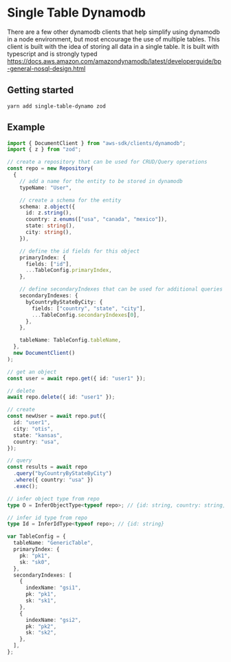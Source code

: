 # Single Table Dynamodb

There are a few other dynamodb clients that help simplify using dynamodb in a node environment, but most encourage the use of multiple tables. This client is built with the idea of storing all data in a single table. It is built with typescript and is strongly typed https://docs.aws.amazon.com/amazondynamodb/latest/developerguide/bp-general-nosql-design.html

## Getting started

```
yarn add single-table-dynamo zod
```

## Example

```typescript
import { DocumentClient } from "aws-sdk/clients/dynamodb";
import { z } from "zod";

// create a repository that can be used for CRUD/Query operations
const repo = new Repository(
  {
    // add a name for the entity to be stored in dynamodb
    typeName: "User",

    // create a schema for the entity
    schema: z.object({
      id: z.string(),
      country: z.enums(["usa", "canada", "mexico"]),
      state: string(),
      city: string(),
    }),

    // define the id fields for this object
    primaryIndex: {
      fields: ["id"],
      ...TableConfig.primaryIndex,
    },

    // define secondaryIndexes that can be used for additional queries
    secondaryIndexes: {
      byCountryByStateByCity: {
        fields: ["country", "state", "city"],
        ...TableConfig.secondaryIndexes[0],
      },
    },

    tableName: TableConfig.tableName,
  },
  new DocumentClient()
);

// get an object
const user = await repo.get({ id: "user1" });

// delete
await repo.delete({ id: "user1" });

// create
const newUser = await repo.put({
  id: "user1",
  city: "otis",
  state: "kansas",
  country: "usa",
});

// query
const results = await repo
  .query("byCountryByStateByCity")
  .where({ country: "usa" })
  .exec();

// infer object type from repo
type O = InferObjectType<typeof repo>; // {id: string, country: string, city: string, state: string }

// infer id type from repo
type Id = InferIdType<typeof repo>; // {id: string}

var TableConfig = {
  tableName: "GenericTable",
  primaryIndex: {
    pk: "pk1",
    sk: "sk0",
  },
  secondaryIndexes: [
    {
      indexName: "gsi1",
      pk: "pk1",
      sk: "sk1",
    },
    {
      indexName: "gsi2",
      pk: "pk2",
      sk: "sk2",
    },
  ],
};
```
